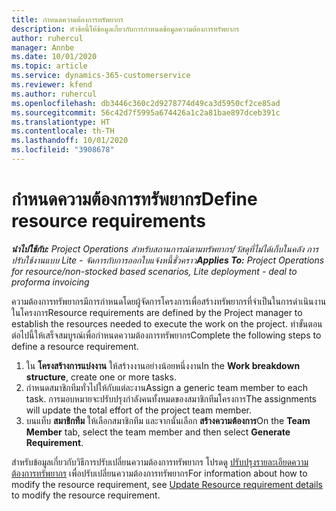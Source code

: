 ```yaml
---
title: กำหนดความต้องการทรัพยากร
description: หัวข้อนี้ให้ข้อมูลเกี่ยวกับการกำหนดข้อมูลความต้องการทรัพยากร
author: ruhercul
manager: Annbe
ms.date: 10/01/2020
ms.topic: article
ms.service: dynamics-365-customerservice
ms.reviewer: kfend
ms.author: ruhercul
ms.openlocfilehash: db3446c360c2d9278774d49ca3d5950cf2ce85ad
ms.sourcegitcommit: 56c42d7f5995a674426a1c2a81bae897dceb391c
ms.translationtype: HT
ms.contentlocale: th-TH
ms.lasthandoff: 10/01/2020
ms.locfileid: "3908678"
---
```

# <a name="define-resource-requirements"></a><span data-ttu-id="a036e-103">กำหนดความต้องการทรัพยากร</span><span class="sxs-lookup"><span data-stu-id="a036e-103">Define resource requirements</span></span>

<span data-ttu-id="a036e-104">_**นำไปใช้กับ:** Project Operations สำหรับสถานการณ์ตามทรัพยากร/วัสดุที่ไม่ได้เก็บในคลัง การปรับใช้งานแบบ Lite - จัดการกับการออกใบแจ้งหนี้ชั่วคราว_</span><span class="sxs-lookup"><span data-stu-id="a036e-104">_**Applies To:** Project Operations for resource/non-stocked based scenarios, Lite deployment - deal to proforma invoicing_</span></span>

<span data-ttu-id="a036e-105">ความต้องการทรัพยากรมีการกำหนดโดยผู้จัดการโครงการเพื่อสร้างทรัพยากรที่จำเป็นในการดำเนินงานในโครงการ</span><span class="sxs-lookup"><span data-stu-id="a036e-105">Resource requirements are defined by the Project manager to establish the resources needed to execute the work on the project.</span></span> <span data-ttu-id="a036e-106">ทำขั้นตอนต่อไปนี้ให้เสร็จสมบูรณ์เพื่อกำหนดความต้องการทรัพยากร</span><span class="sxs-lookup"><span data-stu-id="a036e-106">Complete the following steps to define a resource requirement.</span></span>

1.  <span data-ttu-id="a036e-107">ใน **โครงสร้างการแบ่งงาน** ให้สร้างงานอย่างน้อยหนึ่งงาน</span><span class="sxs-lookup"><span data-stu-id="a036e-107">In the **Work breakdown structure**, create one or more tasks.</span></span>
2.  <span data-ttu-id="a036e-108">กำหนดสมาชิกทีมทั่วไปให้กับแต่ละงาน</span><span class="sxs-lookup"><span data-stu-id="a036e-108">Assign a generic team member to each task.</span></span> <span data-ttu-id="a036e-109">การมอบหมายจะปรับปรุงกำลังคนทั้งหมดของสมาชิกทีมโครงการ</span><span class="sxs-lookup"><span data-stu-id="a036e-109">The assignments will update the total effort of the project team member.</span></span>
3.  <span data-ttu-id="a036e-110">บนแท็บ **สมาชิกทีม** ให้เลือกสมาชิกทีม และจากนั้นเลือก **สร้างความต้องการ**</span><span class="sxs-lookup"><span data-stu-id="a036e-110">On the **Team Member** tab, select the team member and then select **Generate Requirement**.</span></span>

<span data-ttu-id="a036e-111">สำหรับข้อมูลเกี่ยวกับวิธีการปรับเปลี่ยนความต้องการทรัพยากร โปรดดู [ปรับปรุงรายละเอียดความต้องการทรัพยากร](define-resource-requirements.md) เพื่อปรับเปลี่ยนความต้องการทรัพยากร</span><span class="sxs-lookup"><span data-stu-id="a036e-111">For information about how to modify the resource requirement, see [Update Resource requirement details](define-resource-requirements.md) to modify the resource requirement.</span></span>